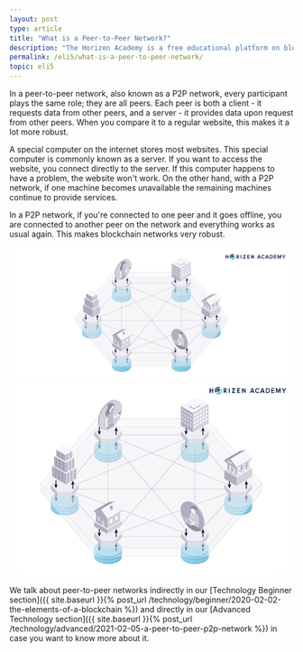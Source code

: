 ```yaml
---
layout: post
type: article
title: "What is a Peer-to-Peer Network?"
description: "The Horizen Academy is a free educational platform on blockchain technology, cryptocurrency, and privacy. In this article, you learn about peer-to-peer networks in a simple, understandable way."
permalink: /eli5/what-is-a-peer-to-peer-network/
topic: eli5
---
```


In a peer-to-peer network, also known as a P2P network, every participant plays the same role; they are all peers.  Each peer is both a client - it requests data from other peers, and a server - it provides data upon request from other peers. When you compare it to a regular website, this makes it a lot more robust.

A special computer on the internet stores most websites. This special computer is commonly known as a server. If you want to access the website, you connect directly to the server. If this computer happens to have a problem, the website won't work. On the other hand, with a P2P network, if one machine becomes unavailable the remaining machines continue to provide services.

In a P2P network, if you're connected to one peer and it goes offline, you are connected to another peer on the network and everything works as usual again. This makes blockchain networks very robust.

![Peer-to-Peer Network](/assets/post_files/eli5/what-is-a-peer-to-peer-network/peer-to-peer-network_D.jpg)
![Peer-to-Peer Network](/assets/post_files/eli5/what-is-a-peer-to-peer-network/peer-to-peer-network_M.jpg)

We talk about peer-to-peer networks indirectly in our [Technology Beginner section]({{ site.baseurl }}{% post_url /technology/beginner/2020-02-02-the-elements-of-a-blockchain %}) and directly in our [Advanced Technology section]({{ site.baseurl }}{% post_url /technology/advanced/2021-02-05-a-peer-to-peer-p2p-network %}) in case you want to know more about it.
